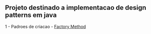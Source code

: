 ## Projeto destinado a implementacao de design patterns em java 


1 - Padroes de criacao 
    - [Factory Method](FactoryMethod)

